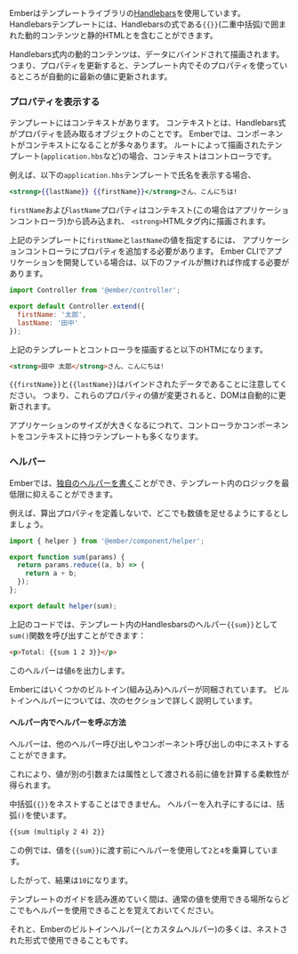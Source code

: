 <!--
Ember uses the [Handlebars templating library](http://www.handlebarsjs.com)
to power your app's user interface. Handlebars templates contain static HTML and dynamic content inside Handlebars expressions, which are invoked with double curly braces: `{{}}`.
-->

Emberはテンプレートライブラリの[Handlebars](http://www.handlebarsjs.com)を使用しています。
Handlebarsテンプレートには、Handlebarsの式である`{{}}`(二重中括弧)で囲まれた動的コンテンツと静的HTMLとを含むことができます。

<!--
Dynamic content inside a Handlebars expression is rendered with data-binding. This means if you update a property, your usage of that property in a template will be automatically updated to the latest value.
-->

Handlebars式内の動的コンテンツは、データにバインドされて描画されます。
つまり、プロパティを更新すると、テンプレート内でそのプロパティを使っているところが自動的に最新の値に更新されます。

<!--
### Displaying Properties
-->

### プロパティを表示する

<!--
Templates are backed with a context. A context is an object from which
Handlebars expressions read their properties. In Ember this is often a component. For templates rendered by a route (like `application.hbs`), the context is a controller.
-->

テンプレートにはコンテキストがあります。
コンテキストとは、Handlebars式がプロパティを読み取るオブジェクトのことです。
Emberでは、コンポーネントがコンテキストになることが多々あります。
ルートによって描画されたテンプレート(`application.hbs`など)の場合、コンテキストはコントローラです。

<!--
For example, this `application.hbs` template will render a first and last name:
-->

例えば、以下の`application.hbs`テンプレートで氏名を表示する場合、

<!--
```app/templates/application.hbs
Hello, <strong>{{firstName}} {{lastName}}</strong>!
```
-->

```app/templates/application.hbs
<strong>{{lastName}} {{firstName}}</strong>さん、こんにちは!
```

<!--
The `firstName` and `lastName` properties are read from the
context (the application controller in this case), and rendered inside the
`<strong>` HTML tag.
-->

`firstName`および`lastName`プロパティはコンテキスト(この場合はアプリケーションコントローラ)から読み込まれ、
`<strong>`HTMLタグ内に描画されます。

<!--
To provide a `firstName` and `lastName` to the above template, properties
must be added to the application controller. If you are following along with
an Ember CLI application, you may need to create this file:
-->

上記のテンプレートに`firstName`と`lastName`の値を指定するには、
アプリケーションコントローラにプロパティを追加する必要があります。
Ember CLIでアプリケーションを開発している場合は、以下のファイルが無ければ作成する必要があります。

<!--
```app/controllers/application.js
import Controller from '@ember/controller';

export default Controller.extend({
  firstName: 'Trek',
  lastName: 'Glowacki'
});
```
-->

```app/controllers/application.js
import Controller from '@ember/controller';

export default Controller.extend({
  firstName: '太郎',
  lastName: '田中'
});
```

<!--
The above template and controller render as the following HTML:
-->

上記のテンプレートとコントローラを描画すると以下のHTMになります。

<!--
```html
Hello, <strong>Trek Glowacki</strong>!
```
-->

```html
<strong>田中 太郎</strong>さん、こんにちは!
```

<!--
Remember that `{{firstName}}` and `{{lastName}}` are bound data. That means
if the value of one of those properties changes, the DOM will be updated
automatically.
-->

`{{firstName}}`と`{{lastName}}`はバインドされたデータであることに注意してください。
つまり、これらのプロパティの値が変更されると、DOMは自動的に更新されます。

<!--
As an application grows in size, it will have many templates backed by
controllers and components.
-->

アプリケーションのサイズが大きくなるにつれて、コントローラかコンポーネントをコンテキストに持つテンプレートも多くなります。

<!--
### Helpers
-->

### ヘルパー

<!--
Ember gives you the ability to [write your own helpers](../writing-helpers/), to bring a minimum of logic into Ember templating.
-->

Emberでは、[独自のヘルパーを書く](../writing-helpers/)ことができ、テンプレート内のロジックを最低限に抑えることができます。

<!--
For example, let's say you would like the ability to add a few numbers together, without needing to define a computed property everywhere you would like to do so.
-->

例えば、算出プロパティを定義しないで、どこでも数値を足せるようにするとしましょう。

```app/helpers/sum.js
import { helper } from '@ember/component/helper';

export function sum(params) {
  return params.reduce((a, b) => {
    return a + b;
  });
};

export default helper(sum);
```

<!--
The above code will allow you invoke the `sum()` function as a `{{sum}}` handlebars "helper" in your templates:
-->

上記のコードでは、テンプレート内のHandlesbarsのヘルパー`{{sum}}`として`sum()`関数を呼び出すことができます：

```html
<p>Total: {{sum 1 2 3}}</p>
```

<!--
This helper will output a value of `6`.
-->

このヘルパーは値`6`を出力します。

<!--
Ember ships with several built-in helpers, which you will learn more about in the following guides.
-->

Emberにはいくつかのビルトイン(組み込み)ヘルパーが同梱されています。
ビルトインヘルパーについては、次のセクションで詳しく説明しています。

<!--
#### Nested Helpers
-->

#### ヘルパー内でヘルパーを呼ぶ方法

<!--
Helpers have the ability to be nested within other helper invocations and also component invocations.
-->

ヘルパーは、他のヘルパー呼び出しやコンポーネント呼び出しの中にネストすることができます。

<!--
This gives you the flexibility to compute a value _before_ it is passed in as an argument or an attribute of another.
-->

これにより、値が別の引数または属性として渡される前に値を計算する柔軟性が得られます。

<!--
It is not possible to nest curly braces `{{}}`, so the correct way to nest a helper is by using parentheses `()`:
-->

中括弧`{{}}`をネストすることはできません。
ヘルパーを入れ子にするには、括弧`()`を使います。

```html
{{sum (multiply 2 4) 2}}
```

<!--
In this example, we are using a helper to multiply `2` and `4` _before_ passing the value into `{{sum}}`.
-->

この例では、値を`{{sum}}`に渡す前にヘルパーを使用して`2`と`4`を乗算しています。

<!--
Thus, the output of these combined helpers is `10`.
-->

したがって、結果は`10`になります。

<!--
As you move forward with these template guides, keep in mind that a helper can be used anywhere a normal value can be used.
-->

テンプレートのガイドを読み進めていく間は、通常の値を使用できる場所ならどこでもヘルパーを使用できることを覚えておいてください。

<!--
Thus, many of Ember's built-in helpers (as well as your custom helpers) can be used in nested form.
-->

それと、Emberのビルトインヘルパー(とカスタムヘルパー)の多くは、ネストされた形式で使用できることもです。
